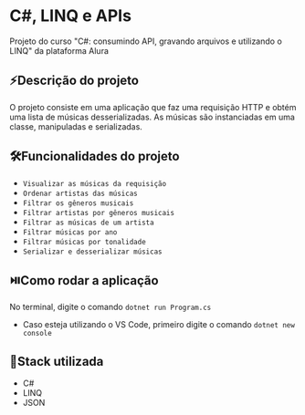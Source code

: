 # C#, LINQ e APIs
Projeto do curso "C#: consumindo API, gravando arquivos e utilizando o LINQ" da plataforma Alura

## ⚡Descrição do projeto
O projeto consiste em uma aplicação que faz uma requisição HTTP e obtém uma lista de músicas
desserializadas. As músicas são instanciadas em uma classe, manipuladas e serializadas.

## 🛠️Funcionalidades do projeto 
- `Visualizar as músicas da requisição`
- `Ordenar artistas das músicas`
- `Filtrar os gêneros musicais`
- `Filtrar artistas por gêneros musicais`
- `Filtrar as músicas de um artista`
- `Filtrar músicas por ano`
- `Filtrar músicas por tonalidade`
- `Serializar e desserializar músicas`

## ⏯️Como rodar a aplicação

No terminal, digite o comando `dotnet run Program.cs`
- Caso esteja utilizando o VS Code, primeiro digite o comando `dotnet new console`

## 💠Stack utilizada
- C#
- LINQ
- JSON
